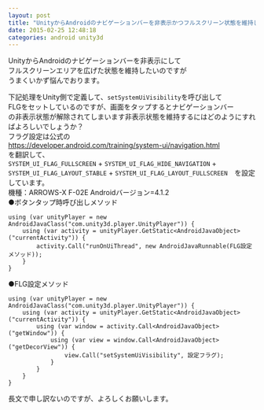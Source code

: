 ```yaml
---
layout: post
title: "UnityからAndroidのナビゲーションバーを非表示かつフルスクリーン状態を維持したい"
date: 2015-02-25 12:48:18
categories: android unity3d
---
```

<p>UnityからAndroidのナビゲーションバーを非表示にして<br>
フルスクリーンエリアを広げた状態を維持したいのですが<br>
うまくいかず悩んでおります。</p>

<p>下記処理をUnity側で定義して、<code>setSystemUiVisibility</code>を呼び出して<br>
FLGをセットしているのですが、画面をタップするとナビゲーションバー<br>
の非表示状態が解除されてしまいます非表示状態を維持するにはどのようにすればよろしいでしょうか？<br>
フラグ設定は公式の<br>
<a href="https://developer.android.com/training/system-ui/navigation.html" rel="nofollow">https://developer.android.com/training/system-ui/navigation.html</a><br>
を翻訳して、<br>
<code>SYSTEM_UI_FLAG_FULLSCREEN</code> + <code>SYSTEM_UI_FLAG_HIDE_NAVIGATION</code> +<br>
<code>SYSTEM_UI_FLAG_LAYOUT_STABLE</code> + <code>SYSTEM_UI_FLAG_LAYOUT_FULLSCREEN</code>　を設定しています。<br>
機種：ARROWS-X F-02E Androidバージョン=4.1.2<br>
●ボタンタップ時呼び出しメソッド</p>

<pre><code>using (var unityPlayer = new AndroidJavaClass("com.unity3d.player.UnityPlayer")) {
    using (var activity = unityPlayer.GetStatic&lt;AndroidJavaObject&gt;("currentActivity")) {
        activity.Call("runOnUiThread", new AndroidJavaRunnable(FLG設定メソッド));
    }
}
</code></pre>

<p>●FLG設定メソッド</p>

<pre><code>using (var unityPlayer = new AndroidJavaClass("com.unity3d.player.UnityPlayer")) {
    using (var activity = unityPlayer.GetStatic&lt;AndroidJavaObject&gt;("currentActivity")) {
        using (var window = activity.Call&lt;AndroidJavaObject&gt;("getWindow")) {
            using (var view = window.Call&lt;AndroidJavaObject&gt;("getDecorView")) {
                view.Call("setSystemUiVisibility", 設定フラグ);
            }
        }
    } 
}
</code></pre>

<p>長文で申し訳ないのですが、よろしくお願いします。</p>
